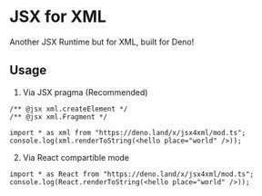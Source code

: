 # JSX for XML

Another JSX Runtime but for XML, built for Deno!

## Usage

1. Via JSX pragma (Recommended)

```tsx
/** @jsx xml.createElement */
/** @jsx xml.Fragment */

import * as xml from "https://deno.land/x/jsx4xml/mod.ts";
console.log(xml.renderToString(<hello place="world" />));
```

2. Via React compartible mode

```tsx
import * as React from "https://deno.land/x/jsx4xml/mod.ts";
console.log(React.renderToString(<hello place="world" />));
```
